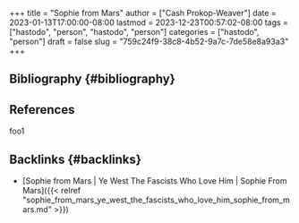 +++
title = "Sophie from Mars"
author = ["Cash Prokop-Weaver"]
date = 2023-01-13T17:00:00-08:00
lastmod = 2023-12-23T00:57:02-08:00
tags = ["hastodo", "person", "hastodo", "person"]
categories = ["hastodo", "person"]
draft = false
slug = "759c24f9-38c8-4b52-9a7c-7de58e8a93a3"
+++

## Bibliography {#bibliography}

## References

<style>.csl-entry{text-indent: -1.5em; margin-left: 1.5em;}</style><div class="csl-bib-body">
</div>

foo1


## Backlinks {#backlinks}

-   [Sophie from Mars | Ye West The Fascists Who Love Him | Sophie From Mars]({{< relref "sophie_from_mars_ye_west_the_fascists_who_love_him_sophie_from_mars.md" >}})
